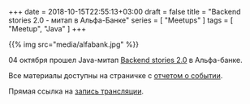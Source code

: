 +++
date = 2018-10-15T22:55:13+03:00
draft = false
title = "Backend stories 2.0 - митап в Альфа-Банке"
series = [ "Meetups" ]
tags = [ "Meetup", "Java" ]
+++

{{% img src="media/alfabank.jpg" %}}

04 октября прошел Java-митап [Backend stories 2.0](https://hr.alfabank.ru/events/backendstories2-0) в Альфа-банке.

Все материалы доступны на страничке с [отчетом о событии](https://hr.alfabank.ru/blog/backend-stories).

Прямая ссылка на [запись трансляции](https://www.youtube.com/watch?v=pojUohfDlkc).
